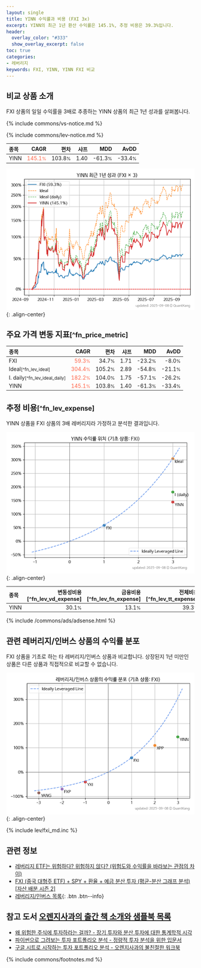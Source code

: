 ```yaml
---
layout: single
title: YINN 수익률과 비용 (FXI 3x)
excerpt: YINN의 최근 1년 환산 수익률은 145.1%, 추정 비용은 39.3%입니다.
header:
  overlay_color: "#333"
  show_overlay_excerpt: false
toc: true
categories:
- 레버리지
keywords: FXI, YINN, YINN FXI 비교
---
```


## 비교 상품 소개


FXI 상품의 일일 수익률을 3배로 추종하는 YINN 상품의 최근 1년 성과를 살펴봅니다.





{% include commons/vs-notice.md %}

{% include commons/lev-notice.md %}

| **종목** | **CAGR** | **편차** | **샤프** | **MDD** | **AvDD** |
| :------------ | ------: | -----------: | -------: | ------: | -------: |
| YINN | <span style="color: tomato">145.1<small>%</small></span> | 103.8<small>%</small> | 1.40 | -61.3<small>%</small> | -33.4<small>%</small> |

<!-- more -->


![YINN](/lev/images/yinn.png){: .align-center}


## 주요 가격 변동 지표<small>[^fn_price_metric]</small>


| **종목** | **CAGR** | **편차** | **샤프** | **MDD** | **AvDD** |
| :------------ | ------: | -----------: | -------: | ------: | -------: |
| FXI | <span style="color: tomato">59.3<small>%</small></span> | 34.7<small>%</small> | 1.71 | -23.2<small>%</small> | -8.0<small>%</small> |
| Ideal<small>[^fn_lev_ideal]</small> | <span style="color: tomato">304.4<small>%</small></span> | 105.2<small>%</small> | 2.89 | -54.8<small>%</small> | -21.1<small>%</small> |
| I. daily<small>[^fn_lev_ideal_daily]</small> | <span style="color: tomato">182.2<small>%</small></span> | 104.0<small>%</small> | 1.75 | -57.1<small>%</small> | -26.2<small>%</small> |
| YINN | <span style="color: tomato">145.1<small>%</small></span> | 103.8<small>%</small> | 1.40 | -61.3<small>%</small> | -33.4<small>%</small> |


## 추정 비용<small>[^fn_lev_expense]</small><a id="expense"></a>

YINN 상품을 FXI 상품의 3배 레버리지라 가정하고 분석한 결과입니다.

![YINN](/lev/images/yinn_ideal.png){: .align-center}

| **종목** | **변동성비용**[^fn_lev_vd_expense] | **금융비용**[^fn_lev_fn_expense] | **전체비용**[^fn_lev_tt_expense] |
| :------------ | ------: | -----------: | -------: |
| YINN | 30.1<small>%</small> | 13.1<small>%</small> | 39.3<small>%</small> |

{% include /commons/ads/adsense.html %}



## 관련 레버리지/인버스 상품의 수익률 분포

FXI 상품을 기초로 하는 타 레버리지/인버스 상품과 비교합니다. 상장된지 1년 미만인 상품은 다른 상품과 직접적으로 비교할 수 없습니다.

![FXI](/lev/images/fxi_ideal.png){: .align-center}

{% include lev/fxi_md.inc %}


## 관련 정보

- [레버리지 ETF는 위험하다? 위험하지 않다? (위험도와 수익률을 바라보는 관점의 차이)](https://kongdori.tistory.com/182)
- [FXI (중국 대형주 ETF) + SPY + 환율 + 예금 분산 투자 (평균-분산 그래프 분석) [자산 배분 시즌 2]](https://m.blog.naver.com/onuri2005/223924858529)
- [레버리지/인버스 목록](/lev/){: .btn .btn--info}


## 참고 도서 [오렌지사과의 출간 책 소개와 샘플북 목록](https://kongdori.tistory.com/691)

- [왜 위험한 주식에 투자하라는 걸까? - 장기 투자와 분산 투자에 대한 통계학적 시각](https://kongdori.tistory.com/421)
- [파이썬으로 그려보는 투자 포트폴리오 분석  - 정량적 투자 분석을 위한 입문서](https://kongdori.tistory.com/643)
- [구글 시트로 시작하는 투자 포트폴리오 분석 - 오렌지사과의 불친절한 워크북](https://kongdori.tistory.com/449)

{% include commons/footnotes.md %}
